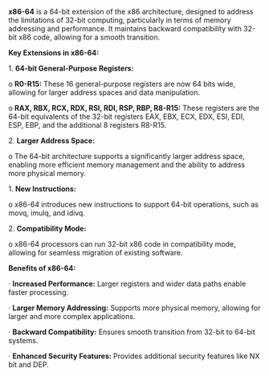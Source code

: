 
**x86-64** is a 64-bit extension of the x86 architecture, designed to address the limitations of 32-bit computing, particularly in terms of memory addressing and performance. It maintains backward compatibility with 32-bit x86 code, allowing for a smooth transition.

**Key Extensions in x86-64:**

1. **64-bit General-Purpose Registers:** 

o **R0-R15:** These 16 general-purpose registers are now 64 bits wide, allowing for larger address spaces and data manipulation.

o **RAX, RBX, RCX, RDX, RSI, RDI, RSP, RBP, R8-R15:** These registers are the 64-bit equivalents of the 32-bit registers EAX, EBX, ECX, EDX, ESI, EDI, ESP, EBP, and the additional 8 registers R8-R15.

2. **Larger Address Space:** 

o The 64-bit architecture supports a significantly larger address space, enabling more efficient memory management and the ability to address more physical memory.

1. **New Instructions:** 

o x86-64 introduces new instructions to support 64-bit operations, such as movq, imulq, and idivq.

2. **Compatibility Mode:** 

o x86-64 processors can run 32-bit x86 code in compatibility mode, allowing for seamless migration of existing software.

**Benefits of x86-64:**

· **Increased Performance:** Larger registers and wider data paths enable faster processing.

· **Larger Memory Addressing:** Supports more physical memory, allowing for larger and more complex applications.

· **Backward Compatibility:** Ensures smooth transition from 32-bit to 64-bit systems.

· **Enhanced Security Features:** Provides additional security features like NX bit and DEP.